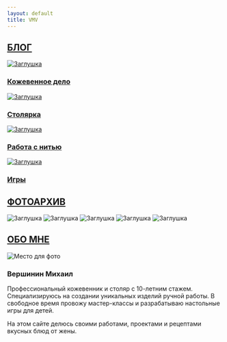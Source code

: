 ```yaml
---
layout: default
title: VMV
---
```


<!-- Hero-секция -->
<section class="hero"></section>

<!-- Разделитель "Блог" -->
<section class="section-divider">
  <a href="/blog/" class="section-link"><h2>БЛОГ</h2></a>
</section>

<!-- Категории блога -->
<section class="content-section">
  <div class="categories">
    <a href="/blog/leather/" class="category">
      <img src="https://i.ibb.co/SHTh5WW/image.jpg" alt="Заглушка">
      <h3>Кожевенное дело</h3>
    </a>
    <a href="/blog/wood/" class="category">
      <img src="https://i.ibb.co/SHTh5WW/image.jpg" alt="Заглушка">
      <h3>Столярка</h3>
    </a>
    <a href="/blog/thread/" class="category">
      <img src="https://i.ibb.co/SHTh5WW/image.jpg" alt="Заглушка">
      <h3>Работа с нитью</h3>
    </a>
    <a href="/blog/games/" class="category">
      <img src="https://i.ibb.co/SHTh5WW/image.jpg" alt="Заглушка">
      <h3>Игры</h3>
    </a>
  </div>
</section>

<!-- Разделитель "Фотоархив" -->
<section class="section-divider">
  <a href="/photos/" class="section-link"><h2>ФОТОАРХИВ</h2></a>
</section>

<!-- Галерея (5 изображений) -->
<section class="content-section">
  <div class="gallery">
    <img src="https://i.ibb.co/SHTh5WW/image.jpg" alt="Заглушка">
    <img src="https://i.ibb.co/SHTh5WW/image.jpg" alt="Заглушка">
    <img src="https://i.ibb.co/SHTh5WW/image.jpg" alt="Заглушка">
    <img src="https://i.ibb.co/SHTh5WW/image.jpg" alt="Заглушка">
    <img src="https://i.ibb.co/SHTh5WW/image.jpg" alt="Заглушка">
  </div>
</section>

<!-- Разделитель "Обо мне" -->
<section class="section-divider">
  <a href="/about/" class="section-link"><h2>ОБО МНЕ</h2></a>
</section>

<!-- Секция "Обо мне" -->
<section class="content-section">
  <div class="about">
    <img src="https://i.ibb.co/zhtps5mz/image.jpg" alt="Место для фото">
    <div class="about-content">
      <h3>Вершинин Михаил</h3>
      <p>Профессиональный кожевенник и столяр с 10-летним стажем. Специализируюсь на создании уникальных изделий ручной работы. В свободное время провожу мастер-классы и разрабатываю настольные игры для детей.</p>
      <p>На этом сайте делюсь своими работами, проектами и рецептами вкусных блюд от жены.</p>
    </div>
  </div>
</section>
